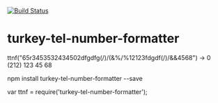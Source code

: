 [![Build Status](https://travis-ci.org/bhdrgkz/turkey-tel-number-formatter.svg)](https://travis-ci.org/bhdrgkz/turkey-tel-number-formatter)

# turkey-tel-number-formatter
ttnf("65r3453532434502dfgdfg(/)/(&%/%12123fdgdf(/)/&&4568") -> 0 (212) 123 45 68

npm install turkey-tel-number-formatter --save

var ttnf = require('turkey-tel-number-formatter');
